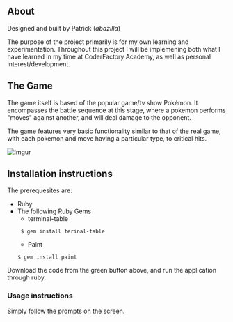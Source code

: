 ## About
Designed and built by Patrick (_abazilla_)

The purpose of the project primarily is for my own learning and experimentation. Throughout this project I will be implemening both what I have learned in my time at CoderFactory Academy, as well as personal interest/development. 

## The Game
The game itself is based of the popular game/tv show Pokémon. It encompasses the battle sequence at this stage, where a pokemon performs "moves" against another, and will deal damage to the opponent.

The game features very basic functionality similar to that of the real game, with each pokemon and move having a particular type, to critical hits.

![Imgur](http://i.imgur.com/u6dlwek.png)

## Installation instructions
The prerequesites are:
 - Ruby
 - The following Ruby Gems
    - terminal-table
    ```
     $ gem install terinal-table
     ```
    - Paint
     ```
     $ gem install paint
     ```

    
Download the code from the green button above, and run the application through ruby.

### Usage instructions
Simply follow the prompts on the screen. 







